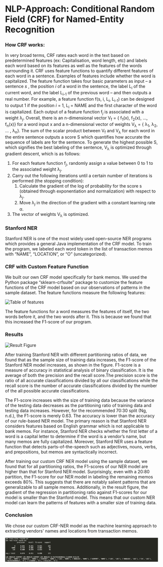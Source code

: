 # NLP-Approach: Conditional Random Field (CRF) for Named-Entity Recognition

### How CRF works:
In very broad terms, CRF rates each word in the text based on predetermined features (ex: Capitalisation, word length, etc) and labels each word based on its features as well as the features of the words surrounding it. CRF uses feature functions to quantify different features of each word in a sentence. Examples of features include whether the word is capitalized. The feature function takes four basic parameters as input – a sentence *s* , the position *i* of a word in the sentence, the label L<sub>i</sub> of the current word, and the label L<sub>i-1</sub> of the previous word – and then outputs a real number. For example, a feature function  f(s, i, L<sub>i</sub>,  L<sub>i-1</sub>) can be designed to output 1 if the position *i*  = 1, L<sub>i</sub> = NAME and the first character of the word is capitalized. Each output of a feature function f<sub>*j*</sub>  is associated with a weight λ<sub>*j*</sub>. Overall, there is an n-dimensional vector V<sub>f</sub> = { f<sub>1</sub>(x), f<sub>2</sub>(x), ..., f<sub>n</sub>(x)} for a word input x and a n-dimensional vector of weights V<sub>λ</sub> = { λ<sub>1</sub>, λ<sub>2</sub>, ... , λ<sub>n</sub>}. The sum of the scalar product between V<sub>f</sub> and V<sub>λ</sub> for each word in the entire sentence outputs a score S which quantifies how accurate the sequence of labels are for the sentence. To generate the highest possible S, which signifies the best labeling of the sentence, V<sub>λ</sub> is optimized through gradient descent, which is as follows:
1. For each feature function f<sub>*j*</sub>, randomly assign a value between 0 to 1 to the associated weight λ<sub>*j*</sub>. 
2. Carry out the following iterations until a certain number of iterations is performed (the stopping condition):
   1. Calculate the gradient of the log of probability for the score s (obtained through exponentiation and normalization) with respect to  λ<sub>*j*</sub>.
   2. Move  λ<sub>*j*</sub> in the direction of the gradient with a constant learning rate α.
3. The vector of weights V<sub>λ</sub> is optimized.

### Stanford NER
Stanford NER is one of the most widely used open-source NER programs which provides a general Java implementation of the CRF model. To train the program, we labeled each word token in the list of transaction memos with “NAME”, “LOCATION”, or “O” (uncategorized). 

### CRF with Custom Feature Function 

We built our own CRF model specifically for bank memos. We used the Python package “sklearn-crfsuite” package to customize the feature functions of the CRF model based on our observations of patterns in the sample dataset. The feature functions measure the following features:

![Table of features](https://github.com/Final-Project-Freshman/Natural-Language-Processing/blob/master/Features.png)

The feature functions for a word measures the features of itself, the two words before it, and the two words after it. This is because we found that this increased the F1-score of our program.

### Results

![Result Figure](https://github.com/Final-Project-Freshman/Natural-Language-Processing/blob/master/Result%20NER.png)

After training Stanford NER with different partitioning ratios of data, we found that as the sample size of training data increases, the F1-score of the Stanford NER model increases, as shown in the figure. F1-score is a measure of accuracy in statistical analysis of binary classification. It is the average of both the precision and the recall score.The precision score is the ratio of all accurate classifications divided by all our classifications while the recall score is the number of accurate classifications divided by the number of the all possible accurate classifications.

The F1-score increases with the size of training data because the variance of the testing data decreases as the partitioning ratio of training data and testing data increases. However, for the recommended 70:30 split (Ng, n.d.), the F1-score is merely 0.63. The accuracy is lower than the accuracy of our rule-based NER model. The primary reason is that Stanford NER considers features based on English grammar which is not applicable to bank memos. For instance, Stanford NER checks whether the first letter of a word is a capital letter to determine if the word is a vendor’s name, but many memos are fully capitalized. Moreover, Stanford NER uses a feature function that detects parts-of-the-speech such as adjectives, nouns, verbs, and prepositions, but memos are syntactically incorrect.

After training our custom CRF NER model using the sample dataset, we found that for all partitioning ratios, the F1-scores of our NER model are higher than that for Stanford NER model. Surprisingly, even with a 20:80 partition, the F1-score for our NER model in labeling the remaining memos exceeds 80%. This suggests that there are notably salient patterns that are generalizable to all sample memos. Additionally, in the result figure, the gradient of the regression in partitioning ratio against F1-scores for our model is smaller than the Stanford model. This means that our custom NER model can learn the patterns of features with a smaller size of training data.

### Conclusion
We chose our custom CRF-NER model as the machine learning approach to extracting vendors' names and locations from transaction memos.

![Result of Custom CRF](https://github.com/Final-Project-Freshman/NLP-Approach/blob/master/result.png)




